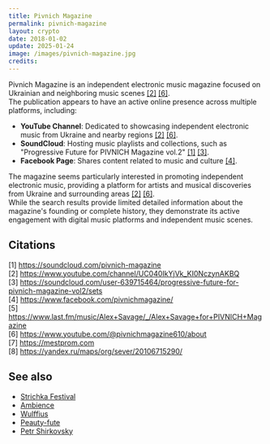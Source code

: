 ```yaml
---
title: Pivnich Magazine
permalink: pivnich-magazine
layout: crypto
date: 2018-01-02
update: 2025-01-24
image: /images/pivnich-magazine.jpg
credits:
---
```


Pivnich Magazine is an independent electronic music magazine focused on Ukrainian and neighboring music scenes [[2]](#2) [[6]](#6).  
The publication appears to have an active online presence across multiple platforms, including:  

- **YouTube Channel**: Dedicated to showcasing independent electronic music from Ukraine and nearby regions [[2]](#2) [[6]](#6).  
- **SoundCloud**: Hosting music playlists and collections, such as "Progressive Future for PIVNICH Magazine vol.2" [[1]](#1) [[3]](#3).  
- **Facebook Page**: Shares content related to music and culture [[4]](#4).  

The magazine seems particularly interested in promoting independent electronic music, providing a platform for artists and musical discoveries from Ukraine and surrounding areas [[2]](#2) [[6]](#6).  
While the search results provide limited detailed information about the magazine's founding or complete history, they demonstrate its active engagement with digital music platforms and independent music scenes.  


## Citations  

[1] <https://soundcloud.com/pivnich-magazine>  
[2] <https://www.youtube.com/channel/UC040IkYjVk_KI0NczynAKBQ>  
[3] <https://soundcloud.com/user-639715464/progressive-future-for-pivnich-magazine-vol2/sets>  
[4] <https://www.facebook.com/pivnichmagazine/>  
[5] <https://www.last.fm/music/Alex+Savage/_/Alex+Savage+for+PIVNICH+Magazine>  
[6] <https://www.youtube.com/@pivnichmagazine610/about>  
[7] <https://mestprom.com>  
[8] <https://yandex.ru/maps/org/sever/20106715290/>  



## See also  

- [Strichka Festival](strichka-festival)  
- [Ambience](ambience)  
- [Wulffius](wulffius)  
- [Peauty-fute](peauty-fute)  
- [Petr Shirkovsky](petr-shirkovsky)  
